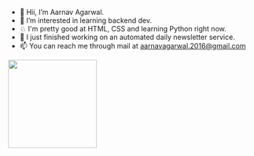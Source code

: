 - 👋 Hii, I’m Aarnav Agarwal.
- 👀 I’m interested in learning backend dev. 
- ♘  I'm pretty good at HTML, CSS and learning Python right now.
- 🌱 I just finished working on an automated daily newsletter service. 
- 📫 You can reach me through mail at aarnavagarwal.2016@gmail.com


<img height="180em" src="https://github-readme-stats.vercel.app/api/top-langs/?username=Aarnavv&exclude_repo=KNN-Image-Classification&show_icons=true&hide_border=true&layout=compact&langs_count=8"/>
